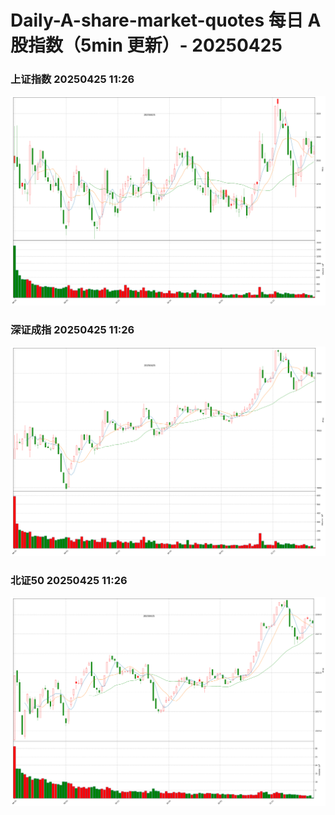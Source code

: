 
# Daily-A-share-market-quotes 每日 A 股指数（5min 更新）- 20250425

### 上证指数 20250425 11:26
![](./fig/2025/4/20250425-sh000001.png)

### 深证成指 20250425 11:26
![](./fig/2025/4/20250425-sz399001.png)

### 北证50 20250425 11:26
![](./fig/2025/4/20250425-bj899050.png)
